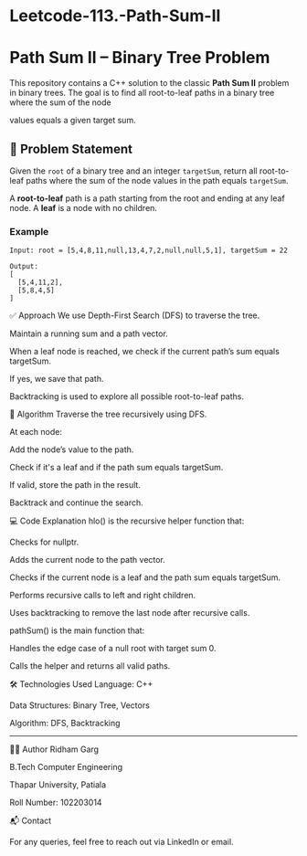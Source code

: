# Leetcode-113.-Path-Sum-II
# Path Sum II – Binary Tree Problem

This repository contains a C++ solution to the classic **Path Sum II** problem in binary trees. The goal is to find all root-to-leaf paths in a binary tree where the sum of the node

values equals a given target sum.

## 📌 Problem Statement

Given the `root` of a binary tree and an integer `targetSum`, return all root-to-leaf paths where the sum of the node values in the path equals `targetSum`.

A **root-to-leaf** path is a path starting from the root and ending at any leaf node. A **leaf** is a node with no children.

### Example

```text
Input: root = [5,4,8,11,null,13,4,7,2,null,null,5,1], targetSum = 22

Output:
[
  [5,4,11,2],
  [5,8,4,5]
]
```


✅ Approach
We use Depth-First Search (DFS) to traverse the tree.

Maintain a running sum and a path vector.

When a leaf node is reached, we check if the current path’s sum equals targetSum.

If yes, we save that path.

Backtracking is used to explore all possible root-to-leaf paths.

🧠 Algorithm
Traverse the tree recursively using DFS.

At each node:

Add the node’s value to the path.

Check if it's a leaf and if the path sum equals targetSum.

If valid, store the path in the result.

Backtrack and continue the search.

💻 Code Explanation
hlo() is the recursive helper function that:

Checks for nullptr.

Adds the current node to the path vector.

Checks if the current node is a leaf and the path sum equals targetSum.

Performs recursive calls to left and right children.

Uses backtracking to remove the last node after recursive calls.

pathSum() is the main function that:

Handles the edge case of a null root with target sum 0.

Calls the helper and returns all valid paths.

🛠️ Technologies Used
Language: C++

Data Structures: Binary Tree, Vectors

Algorithm: DFS, Backtracking

---


👨‍💻 Author
Ridham Garg

B.Tech Computer Engineering

Thapar University, Patiala

Roll Number: 102203014

📬 Contact

For any queries, feel free to reach out via LinkedIn or email.


